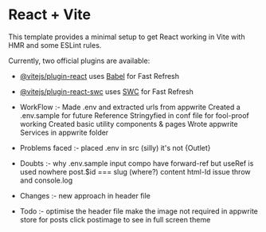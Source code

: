 # React + Vite

This template provides a minimal setup to get React working in Vite with HMR and some ESLint rules.

Currently, two official plugins are available:

- [@vitejs/plugin-react](https://github.com/vitejs/vite-plugin-react/blob/main/packages/plugin-react/README.md) uses [Babel](https://babeljs.io/) for Fast Refresh
- [@vitejs/plugin-react-swc](https://github.com/vitejs/vite-plugin-react-swc) uses [SWC](https://swc.rs/) for Fast Refresh

- WorkFlow :-
Made .env and extracted urls from appwrite
Created a .env.sample for future Reference
Stringyfied in conf file for fool-proof working
Created basic utility components & pages
Wrote appwrite Services in appwrite folder

- Problems faced :-
placed .env in src (silly)
it's <Outlet/> not {Outlet}

- Doubts :-
why .env.sample
input compo have forward-ref but useRef is used nowhere
post.$id === slug (where?)
content html-Id issue
throw and console.log

- Changes :-
new approach in header file

- Todo :-
optimise the header file
make the image not required in appwrite
store for posts
click postimage to see in full screen
theme 